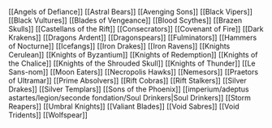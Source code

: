 [[Angels of Defiance]]
[[Astral Bears]]
[[Avenging Sons]]
[[Black Vipers]]
[[Black Vultures]]
[[Blades of Vengeance]]
[[Blood Scythes]]
[[Brazen Skulls]]
[[Castellans of the Rift]]
[[Consecrators]]
[[Covenant of Fire]]
[[Dark Krakens]]
[[Dragons Ardent]]
[[Dragonspears]]
[[Fulminators]]
[[Hammers of Nocturne]]
[[Icefangs]]
[[Iron Drakes]]
[[Iron Ravens]]
[[Knights Cerulean]]
[[Knights of Byzantium]]
[[Knights of Redemption]]
[[Knights of the Chalice]]
[[Knights of the Shrouded Skull]]
[[Knights of Thunder]]
[[Le Sans-nom]]
[[Moon Eaters]]
[[Necropolis Hawks]]
[[Nemesors]]
[[Praetors of Ultramar]]
[[Prime Absolvers]]
[[Rift Cobras]]
[[Rift Stalkers]]
[[Silver Drakes]]
[[Silver Templars]]
[[Sons of the Phoenix]]
[[imperium/adeptus astartes/legion/seconde fondation/Soul Drinkers|Soul Drinkers]]
[[Storm Reapers]]
[[Umbral Knights]]
[[Valiant Blades]]
[[Void Sabres]]
[[Void Tridents]]
[[Wolfspear]]



